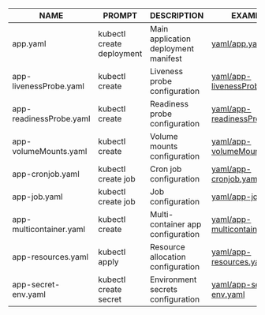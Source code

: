 | NAME                 | PROMPT                        | DESCRIPTION                               | EXAMPLE                                                     |
|----------------------|-------------------------------|-------------------------------------------|-------------------------------------------------------------|
| app.yaml             | kubectl create deployment     | Main application deployment manifest      | [yaml/app.yaml](yaml/app.yaml)                                  |
| app-livenessProbe.yaml | kubectl create                  | Liveness probe configuration             | [yaml/app-livenessProbe.yaml](yaml/app-livenessProbe.yaml)        |
| app-readinessProbe.yaml | kubectl create                 | Readiness probe configuration            | [yaml/app-readinessProbe.yaml](yaml/app-readinessProbe.yaml)      |
| app-volumeMounts.yaml | kubectl create                 | Volume mounts configuration              | [yaml/app-volumeMounts.yaml](yaml/app-volumeMounts.yaml)          |
| app-cronjob.yaml     | kubectl create job            | Cron job configuration                   | [yaml/app-cronjob.yaml](yaml/app-cronjob.yaml)                   |
| app-job.yaml         | kubectl create job            | Job configuration                        | [yaml/app-job.yaml](yaml/app-job.yaml)                           |
| app-multicontainer.yaml | kubectl create                | Multi-container app configuration        | [yaml/app-multicontainer.yaml](yaml/app-multicontainer.yaml)      |
| app-resources.yaml   | kubectl apply                 | Resource allocation configuration        | [yaml/app-resources.yaml](yaml/app-resources.yaml)                |
| app-secret-env.yaml  | kubectl create secret         | Environment secrets configuration       | [yaml/app-secret-env.yaml](yaml/app-secret-env.yaml)              |




